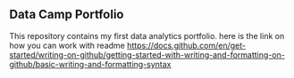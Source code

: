 ## Data Camp Portfolio

This repository contains my first data analytics portfolio. 
here is the link on how you can work with readme 
https://docs.github.com/en/get-started/writing-on-github/getting-started-with-writing-and-formatting-on-github/basic-writing-and-formatting-syntax